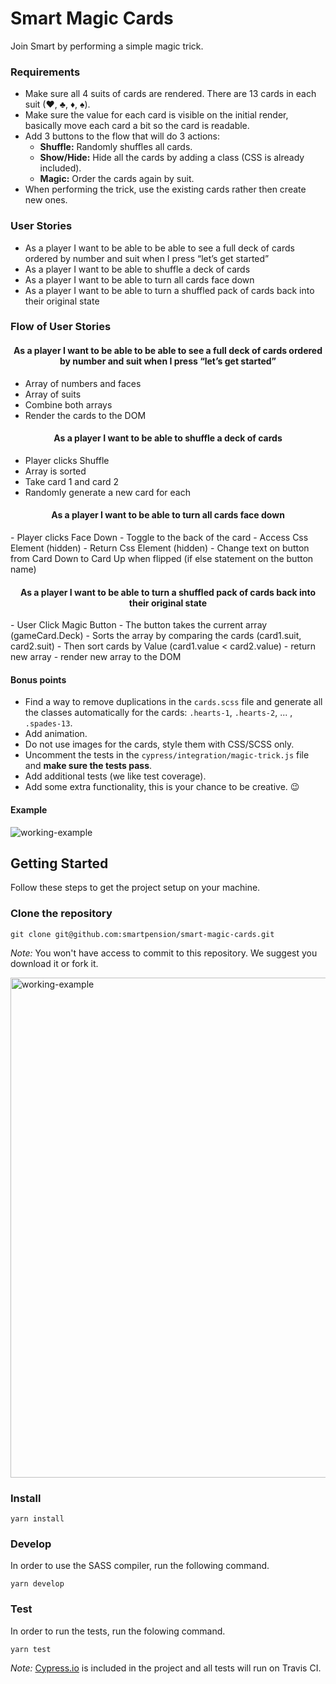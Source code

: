 # Smart Magic Cards
Join Smart by performing a simple magic trick.

### Requirements
- Make sure all 4 suits of cards are rendered. There are 13 cards in each suit (♥,   ♣, ♦, ♠).
- Make sure the value for each card is visible on the initial render, basically move each card a bit so the card is readable.
- Add 3 buttons to the flow that will do 3 actions:
  - **Shuffle:** Randomly shuffles all cards.
  - **Show/Hide:** Hide all the cards by adding a class (CSS is already included).
  - **Magic:** Order the cards again by suit.
- When performing the trick, use the existing cards rather then create new ones.

### User Stories
- As a player I want to be able to be able to see a full deck of cards ordered by number and suit when I press “let’s get started”
- As a player I want to be able to shuffle a deck of cards
- As a player I want to be able to turn all cards face down 
- As a player I want to be able to turn a shuffled pack of cards back into their original state



### Flow of User Stories 

<h4 align="center"> As a player I want to be able to be able to see a full deck of cards ordered by number and suit when I press “let’s get started”  </h4>



  - Array of numbers and faces
  - Array of suits 
  - Combine both arrays
  - Render the cards to the DOM

<h4 align="center">  As a player I want to be able to shuffle a deck of cards </h4>

 - Player clicks Shuffle 
 - Array is sorted 
 - Take card 1 and card 2 
 - Randomly generate a new card for each 


<h4 align="center"> As a player I want to be able to turn all cards face down </h4>
 - Player clicks Face Down
 - Toggle to the back of the card 
 -  Access Css Element (hidden)
 - Return Css Element (hidden)
 - Change text on button from Card Down to Card Up when flipped (if else statement on the button name)

		
<h4 align="center"> As a player I want to be able to turn a shuffled pack of cards back into their original state </h4>
 - User Click Magic Button 
 - The button takes the current array (gameCard.Deck)
 - Sorts the array by comparing the cards (card1.suit, card2.suit)
 - Then sort cards by Value (card1.value < card2.value)
 - return new array 
 - render new array to the DOM 

#### Bonus points
  - Find a way to remove duplications in the `cards.scss` file and generate all the classes automatically for the cards: `.hearts-1`, `.hearts-2`, ... , `.spades-13`.
  - Add animation.
  - Do not use images for the cards, style them with CSS/SCSS only.
  - Uncomment the tests in the `cypress/integration/magic-trick.js` file and **make sure the tests pass**.
  - Add additional tests (we like test coverage).
  - Add some extra functionality, this is your chance to be creative. 😉

#### Example
<img src="assets/working-example.gif" alt="working-example">

## Getting Started
Follow these steps to get the project setup on your machine.

### Clone the repository
```
git clone git@github.com:smartpension/smart-magic-cards.git
```
_Note:_ You won't have access to commit to this repository. We suggest you download it or fork it.

<img src="assets/fork-example.png" alt="working-example" width="800">

### Install
```
yarn install
```

### Develop
In order to use the SASS compiler, run the following command.
```
yarn develop
```

### Test
In order to run the tests, run the folowing command.
```
yarn test
```
_Note:_ [Cypress.io](https://www.cypress.io/) is included in the project and all tests will run on Travis CI.
